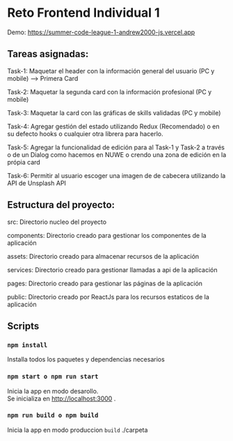 # Reto Frontend Individual 1

Demo: https://summer-code-league-1-andrew2000-js.vercel.app

## Tareas asignadas:

Task-1: Maquetar el header con la información general del usuario (PC y mobile) --> Primera Card

Task-2: Maquetar la segunda card con la información profesional (PC y mobile)

Task-3: Maquetar la card con las gráficas de skills validadas (PC y mobile)

Task-4: Agregar gestión del estado utilizando Redux (Recomendado) o en su defecto hooks o cualquier otra librera para hacerlo.

Task-5: Agregar la funcionalidad de edición para al Task-1 y Task-2 a través o de un Dialog como hacemos en NUWE o crendo una zona de edición en la própia card

Task-6: Permitir al usuario escoger una imagen de de cabecera utilizando la API de Unsplash API

## Estructura del proyecto:

src: Directorio nucleo del proyecto

components: Directorio creado para gestionar los componentes de la aplicación

assets: Directorio creado para almacenar recursos de la aplicación

services: Directorio creado para gestionar llamadas a api de la aplicación

pages: Directorio creado para gestionar las páginas de la aplicación

public: Directorio creado por ReactJs para los recursos estaticos de la aplicación

## Scripts

### `npm install`

Installa todos los paquetes y dependencias necesarios

### `npm start o npm run start`

Inicia la app en modo desarollo.\
Se inicializa en [http://localhost:3000](http://localhost:3000) .

### `npm run build o npm build`

Inicia la app en modo produccion `build` ./carpeta
